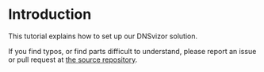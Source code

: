 # Introduction

This tutorial explains how to set up our DNSvizor solution.

If you find typos, or find parts difficult to understand, please report an issue
or pull request at
[the source repository](https://github.com/robur-coop/dnsvizor-handbook).
